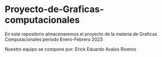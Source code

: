 # Proyecto-de-Graficas-computacionales
En este repositorio almacenaremos el proyecto de la materia de Graficas Computacionales periodo Enero-Febrero 2023

Nuestro equipo se compone por:
Erick Eduardo Avalos Riveros

